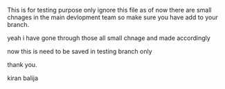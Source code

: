 This is for testing purpose only ignore this file as of now  there are small chnages in the main devlopment team so make sure you have add to your branch.

yeah i have gone through those all small chnage and made accordingly

now this is need to be saved in testing branch only 


thank you.

kiran balija